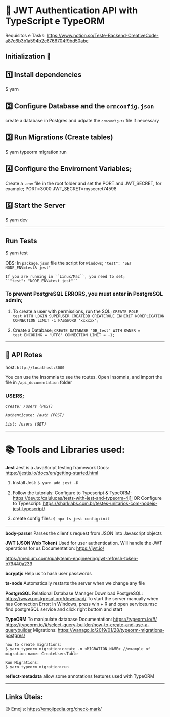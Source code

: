 # 📝 JWT Authentication API with TypeScript e TypeORM

Requisitos e Tasks: https://www.notion.so/Teste-Backend-CreativeCode-a87c6b3b1a594b2c8766704f9bd50abe

## Initialization 🚀

## 1️⃣ Install dependencies
$ yarn

## 2️⃣ Configure Database and the `ormconfig.json`
create a database in Postgres and udpate the <code>`ormconfig.ts`</code> file if necessary

## 3️⃣ Run Migrations (Create tables)
$ yarn typeorm migration:run

## 4️⃣ Configure the Enviroment Variables;
Create a `.env` file in the root folder and set the PORT and JWT_SECRET, for example;
    PORT=3000
    JWT_SECRET=mysecret74598

## 5️⃣ Start the Server
$ yarn dev

----------------------
## Run Tests
$ yarn test

OBS: In ``package.json`` file the script for ``Windows``;
    ``"test": "SET NODE_ENV=test& jest"``

    If you are running in ``Linux/Mac``, you need to set;
    ``"test": "NODE_ENV=test jest"``

### To prevent PostgreSQL ERRORS, you must enter in PostgreSQL admin; 
1. To create a user with permissions, run the SQL;
<code>CREATE ROLE test WITH
        LOGIN
        SUPERUSER
        CREATEDB
        CREATEROLE
        INHERIT
        NOREPLICATION
        CONNECTION LIMIT -1
        PASSWORD 'xxxxxx';</code>

2. Create a Database;
<code>CREATE DATABASE "DB_test"
        WITH 
        OWNER = test
        ENCODING = 'UTF8'
        CONNECTION LIMIT = -1;</code>

-----------------------------------------------------
## 🚚 API Rotes 
host: <code>http://localhost:3000</code>

You can use the Insomnia to see the routes.
Open Insomnia, and import the file in `/api_documentation` folder

### USERS;
*``Create: /users (POST)``*

*``Authenticate: /auth (POST)``*

*``List: /users (GET)``*


-----------------------------------------------------
# 📚 Tools and Libraries used:

**Jest**
Jest is a JavaScript testing framework
Docs: https://jestjs.io/docs/en/getting-started.html

1. Install Jest:
``$ yarn add jest -D``

2. Follow the tutorials:
Configure to Typescript & TypeORM: https://dev.to/caiulucas/tests-with-jest-and-typeorm-4j1l
OR Configure to Typescript: https://sharklabs.com.br/testes-unitarios-com-nodejs-jest-typescript/

3. create config files:
``$ npx ts-jest config:init``

--------

**body-parser**
Parses the client's request from JSON into Javascript objects

**JWT (JSON Web Token)**
Used for user authentication. Will handle the JWT operations for us
Documentation: https://jwt.io/

https://medium.com/qualyteam-engineering/jwt-refresh-token-b79440a239


**bcryptjs**
Help us to hash user passwords

**ts-node**
Automatically restarts the server when we change any file

**PostgreSQL**
Relational Database Manager
Download PostgreSQL: https://www.postgresql.org/download/
To start the server manually when has Connection Error: 
    In Windows, press win + R and open services.msc
    find postgreSQL service and click right buttom and start

**TypeORM**
To manipulate database
Documentation: https://typeorm.io/#/
https://typeorm.io/#/select-query-builder/how-to-create-and-use-a-querybuilder
Migrations: https://wanago.io/2019/01/28/typeorm-migrations-postgres/

    how to create migrations:
    $ yarn typeorm migration:create -n <MIGRATION_NAME> //example of migration name: CreateUsersTable

    Run Migrations:
    $ yarn typeorm migration:run

**reflect-metadata**
allow some annotations features used with TypeORM


---------------------
## Links Úteis:
😉 Emojis: https://emojipedia.org/check-mark/
